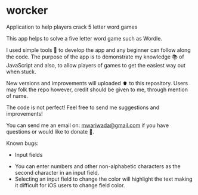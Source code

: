 # worcker
Application to help players crack 5 letter word games

This app helps to solve a five letter word game such as Wordle.

I used simple tools 🔨 to develop the app and any beginner can follow along the code. The purpose of the app is to demonstrate my knowledge 📚 of JavaScript and also, to allow players of games to get the easiest way out when stuck.

New versions and improvements will uploaded ⬆️ to this repository. Users may folk the repo however, credit should be given to me, through mention of name.

The code is not perfect! Feel free to send me suggestions and improvements!

You can send me an email on: mwariwada@gmail.com if you have questions or would like to donate 😬.

Known bugs:
- Input fields
+ You can enter numbers and other non-alphabetic characters as the second character in an input field. 
+ Selecting an input field to change the color will highlight the text making it difficult for iOS users to change field color.
